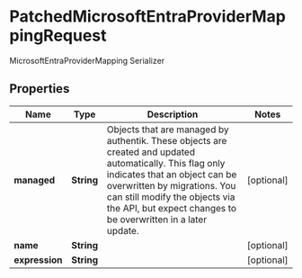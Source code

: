 

# PatchedMicrosoftEntraProviderMappingRequest

MicrosoftEntraProviderMapping Serializer

## Properties

| Name | Type | Description | Notes |
|------------ | ------------- | ------------- | -------------|
|**managed** | **String** | Objects that are managed by authentik. These objects are created and updated automatically. This flag only indicates that an object can be overwritten by migrations. You can still modify the objects via the API, but expect changes to be overwritten in a later update. |  [optional] |
|**name** | **String** |  |  [optional] |
|**expression** | **String** |  |  [optional] |



